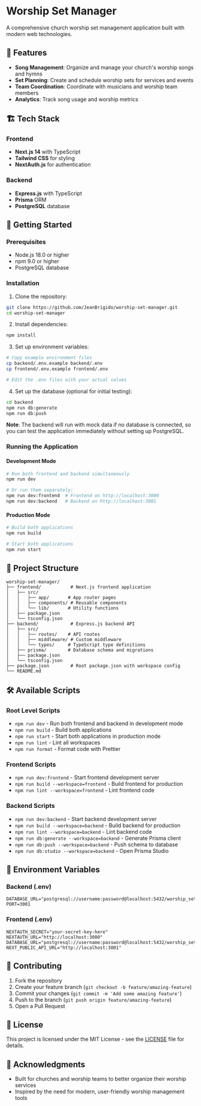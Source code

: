 # Worship Set Manager

A comprehensive church worship set management application built with modern web technologies.

## 🎵 Features

- **Song Management**: Organize and manage your church's worship songs and hymns
- **Set Planning**: Create and schedule worship sets for services and events
- **Team Coordination**: Coordinate with musicians and worship team members
- **Analytics**: Track song usage and worship metrics

## 🏗️ Tech Stack

### Frontend

- **Next.js 14** with TypeScript
- **Tailwind CSS** for styling
- **NextAuth.js** for authentication

### Backend

- **Express.js** with TypeScript
- **Prisma** ORM
- **PostgreSQL** database

## 🚀 Getting Started

### Prerequisites

- Node.js 18.0 or higher
- npm 9.0 or higher
- PostgreSQL database

### Installation

1. Clone the repository:

```bash
git clone https://github.com/JeanBrigido/worship-set-manager.git
cd worship-set-manager
```

2. Install dependencies:

```bash
npm install
```

3. Set up environment variables:

```bash
# Copy example environment files
cp backend/.env.example backend/.env
cp frontend/.env.example frontend/.env

# Edit the .env files with your actual values
```

4. Set up the database (optional for initial testing):

```bash
cd backend
npm run db:generate
npm run db:push
```

**Note**: The backend will run with mock data if no database is connected, so you can test the application immediately without setting up PostgreSQL.

### Running the Application

#### Development Mode

```bash
# Run both frontend and backend simultaneously
npm run dev

# Or run them separately:
npm run dev:frontend  # Frontend on http://localhost:3000
npm run dev:backend   # Backend on http://localhost:3001
```

#### Production Mode

```bash
# Build both applications
npm run build

# Start both applications
npm run start
```

## 📁 Project Structure

```
worship-set-manager/
├── frontend/           # Next.js frontend application
│   ├── src/
│   │   ├── app/       # App router pages
│   │   ├── components/ # Reusable components
│   │   └── lib/       # Utility functions
│   ├── package.json
│   └── tsconfig.json
├── backend/            # Express.js backend API
│   ├── src/
│   │   ├── routes/    # API routes
│   │   ├── middleware/ # Custom middleware
│   │   └── types/     # TypeScript type definitions
│   ├── prisma/        # Database schema and migrations
│   ├── package.json
│   └── tsconfig.json
├── package.json        # Root package.json with workspace config
└── README.md
```

## 🛠️ Available Scripts

### Root Level Scripts

- `npm run dev` - Run both frontend and backend in development mode
- `npm run build` - Build both applications
- `npm run start` - Start both applications in production mode
- `npm run lint` - Lint all workspaces
- `npm run format` - Format code with Prettier

### Frontend Scripts

- `npm run dev:frontend` - Start frontend development server
- `npm run build --workspace=frontend` - Build frontend for production
- `npm run lint --workspace=frontend` - Lint frontend code

### Backend Scripts

- `npm run dev:backend` - Start backend development server
- `npm run build --workspace=backend` - Build backend for production
- `npm run lint --workspace=backend` - Lint backend code
- `npm run db:generate --workspace=backend` - Generate Prisma client
- `npm run db:push --workspace=backend` - Push schema to database
- `npm run db:studio --workspace=backend` - Open Prisma Studio

## 🔧 Environment Variables

### Backend (.env)

```env
DATABASE_URL="postgresql://username:password@localhost:5432/worship_set_manager"
PORT=3001
```

### Frontend (.env)

```env
NEXTAUTH_SECRET="your-secret-key-here"
NEXTAUTH_URL="http://localhost:3000"
DATABASE_URL="postgresql://username:password@localhost:5432/worship_set_manager"
NEXT_PUBLIC_API_URL="http://localhost:3001"
```

## 📝 Contributing

1. Fork the repository
2. Create your feature branch (`git checkout -b feature/amazing-feature`)
3. Commit your changes (`git commit -m 'Add some amazing feature'`)
4. Push to the branch (`git push origin feature/amazing-feature`)
5. Open a Pull Request

## 📄 License

This project is licensed under the MIT License - see the [LICENSE](LICENSE) file for details.

## 🙏 Acknowledgments

- Built for churches and worship teams to better organize their worship services
- Inspired by the need for modern, user-friendly worship management tools
